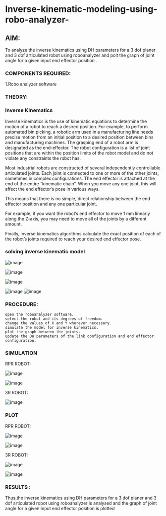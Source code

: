 # Inverse-kinematic-modeling-using-robo-analyzer-

 
## AIM: 
To analyze the inverse kinematics using DH parameters for a 3 dof planer and 3 dof articulated robot using roboanalyzer and polt the graph of joint angle for a given  input end effector position .


### COMPONENTS REQUIRED:
1.Robo analyzer software  


### THEORY: 
  
### Inverse Kinematics
 

Inverse kinematics is the use of kinematic equations to determine the motion of a robot to reach a desired position. For example, to perform automated bin picking, a robotic arm used in a manufacturing line needs precise motion from an initial position to a desired position between bins and manufacturing machines. The grasping end of a robot arm is designated as the end-effector. The robot configuration is a list of joint positions that are within the position limits of the robot model and do not violate any constraints the robot has.

 Most industrial robots are constructed of several independently controllable articulated joints. Each joint is connected to one or more of the other joints, sometimes in complex configurations. The end effector is attached at the end of the entire “kinematic chain”. When you move any one joint, this will affect the end effector’s pose in various ways.

This means that there is no simple, direct relationship between the end effector position and any one particular joint.

For example, if you want the robot’s end effector to move 1 mm linearly along the Z-axis, you may need to move all of the joints by a different amount.

Finally, inverse kinematics algorithms calculate the exact position of each of the robot’s joints required to reach your desired end effector pose.

### solving inverse kinematic model 
![image](https://user-images.githubusercontent.com/36288975/170622829-3fe97ef7-8ef1-44af-afae-b0954871aa0c.png)


![image](https://user-images.githubusercontent.com/36288975/170622902-f48fd9c7-f2ec-4fd5-904b-ea51be8298c3.png)

![image](https://user-images.githubusercontent.com/36288975/170622934-a3fd7f77-7eb2-4408-b66d-d6e3adbd1f99.png)

![image](https://user-images.githubusercontent.com/36288975/170622982-9c4d8b23-1563-4e17-9616-87bcc4f4501d.png)
![image](https://user-images.githubusercontent.com/36288975/170623020-f27efc12-bb58-4f62-840d-af544ac6689e.png)

### PROCEDURE:
```
open the roboanalyzer software.
select the robot and its degrees of freedom.
change the values of X and Y wherever necessary.
simulate the model for inverse kinematics.
plot the graph between the joints.
update the DH parameters of the link configuration and end effector configuration.
```





### SIMULATION 
 
 RPR ROBOT:


![image](https://github.com/KARTHICKRAJM84/Inverse-kinematic-modeling-using-robo-analyzer-/assets/128134963/a0e9aed6-ea0a-4241-987c-165adc2a5e3a)

 
 ![image](https://github.com/KARTHICKRAJM84/Inverse-kinematic-modeling-using-robo-analyzer-/assets/128134963/0d553723-9481-49d4-a7eb-dc1899870920)

 
 3R ROBOT:
 
 ![image](https://github.com/KARTHICKRAJM84/Inverse-kinematic-modeling-using-robo-analyzer-/assets/128134963/076180e6-c773-46d2-bcd7-5ab9ac4e70af)

 
 
 
 
 
 ### PLOT 
 
 
 RPR ROBOT:
 
 ![image](https://github.com/KARTHICKRAJM84/Inverse-kinematic-modeling-using-robo-analyzer-/assets/128134963/1eeed4c5-b724-4f75-a4a5-619f3db4479f)

 
 
 ![image](https://github.com/KARTHICKRAJM84/Inverse-kinematic-modeling-using-robo-analyzer-/assets/128134963/d3fd8eee-0725-40f1-9683-4fbba7961f37)

 
 
 3R ROBOT:
 

 
 ![image](https://github.com/KARTHICKRAJM84/Inverse-kinematic-modeling-using-robo-analyzer-/assets/128134963/80363edf-7e17-4b5a-b8e7-1b8266dd294b)






![image](https://github.com/KARTHICKRAJM84/Inverse-kinematic-modeling-using-robo-analyzer-/assets/128134963/f76ebe23-7b91-40b0-be19-ff65630db2f8)









### RESULTS :  


Thus,the inverse kinematics using DH parameters for a 3 dof planer and 3 dof articulated robot using roboanalyzer is analysed and the graph of joint angle for a given input end effector position is plotted
